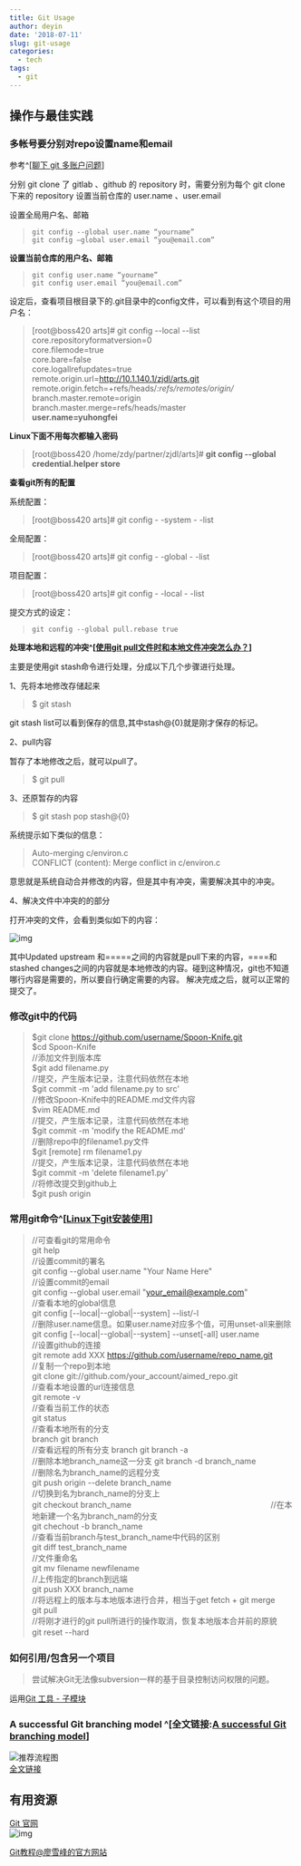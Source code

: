 ```yaml
---
title: Git Usage
author: deyin
date: '2018-07-11'
slug: git-usage
categories:
  - tech
tags:
  - git
---
```


## 操作与最佳实践 ##

### 多帐号要分别对repo设置name和email ###

参考^[[聊下 git 多账户问题](http://www.cnblogs.com/wangiqngpei557/p/7856535.html)]

分别 git clone 了 gitlab 、github 的 repository 时，需要分别为每个 git clone 下来的 repository 设置当前仓库的 user.name 、user.email 

设置全局用户名、邮箱

  >  ` git config --global user.name “yourname” `  
  ` git config –global user.email “you@email.com” `

**设置当前仓库的用户名、邮箱**

  >  ` git config user.name “yourname” `  
  ` git config user.email “you@email.com” `
  
  设定后，查看项目根目录下的.git目录中的config文件，可以看到有这个项目的用户名：
  
  >[root@boss420 arts]# git config --local  --list  
core.repositoryformatversion=0  
core.filemode=true  
core.bare=false  
core.logallrefupdates=true  
remote.origin.url=http://10.1.140.1/zjdl/arts.git  
remote.origin.fetch=+refs/heads/*:refs/remotes/origin/*  
branch.master.remote=origin  
branch.master.merge=refs/heads/master  
**user.name=yuhongfei**

**Linux下面不用每次都输入密码**


>[root@boss420 /home/zdy/partner/zjdl/arts]# **git config --global credential.helper store**  





**查看git所有的配置**

  系统配置：
  
  > [root@boss420 arts]# git config - -system - -list
  
  全局配置：
  
  > [root@boss420 arts]# git config - -global  - -list

  项目配置：
  
  > [root@boss420 arts]# git config - -local  - -list



提交方式的设定：

  >  `git config --global pull.rebase true`  
  
  
**处理本地和远程的冲突^[[使用git pull文件时和本地文件冲突怎么办？](http://www.01happy.com/git-resolve-conflicts/)]**  
  
  
  主要是使用git stash命令进行处理，分成以下几个步骤进行处理。

1、先将本地修改存储起来

>$ git stash

git stash list可以看到保存的信息,其中stash@{0}就是刚才保存的标记。
  
  
2、pull内容

暂存了本地修改之后，就可以pull了。

>$ git pull

3、还原暂存的内容

>$ git stash pop stash@{0}

系统提示如下类似的信息：

>Auto-merging c/environ.c  
CONFLICT (content): Merge conflict in c/environ.c

意思就是系统自动合并修改的内容，但是其中有冲突，需要解决其中的冲突。

4、解决文件中冲突的的部分

打开冲突的文件，会看到类似如下的内容：

![img](https://raw.githubusercontent.com/dean33/exblog/master/static/2018-07-11-git-usage.files/2018-08-10-resolve-git-confilt.png)

其中Updated upstream 和=====之间的内容就是pull下来的内容，====和stashed changes之间的内容就是本地修改的内容。碰到这种情况，git也不知道哪行内容是需要的，所以要自行确定需要的内容。
解决完成之后，就可以正常的提交了。
  
### 修改git中的代码 ###

>$git clone https://github.com/username/Spoon-Knife.git  
$cd Spoon-Knife  
//添加文件到版本库  
$git add filename.py  
//提交，产生版本记录，注意代码依然在本地  
$git commit -m 'add filename.py to src'  
//修改Spoon-Knife中的README.md文件内容  
$vim README.md  
//提交，产生版本记录，注意代码依然在本地  
$git commit -m 'modify the README.md'  
//删除repo中的filename1.py文件  
$git [remote] rm filename1.py  
//提交，产生版本记录，注意代码依然在本地  
$git commit -m 'delete filename1.py'  
//将修改提交到github上  
$git push origin  

### 常用git命令^[[Linux下git安装使用](https://www.cnblogs.com/sunada2005/archive/2013/06/06/3121098.html)] ###

>//可查看git的常用命令  
git help  
//设置commit的署名  
git config --global user.name "Your Name Here"  
//设置commit的email  
git config --global user.email "your_email@example.com"  
//查看本地的global信息  
git config [--local|--global|--system] --list/-l  
//删除user.name信息。如果user.name对应多个值，可用unset-all来删除  
git config [--local|--global|--system] --unset[-all] user.name  
//设置github的连接  
git remote add XXX https://github.com/username/repo_name.git  
//复制一个repo到本地   
git clone git://github.com/your_account/aimed_repo.git  
//查看本地设置的url连接信息  
git remote -v  
//查看当前工作的状态  
git status  
//查看本地所有的分支  
branch git branch  
//查看远程的所有分支
branch git branch -a  
//删除本地branch_name这一分支 
git branch -d branch_name  
//删除名为branch_name的远程分支   
git push origin --delete branch_name  
//切换到名为branch_name的分支上   
git checkout branch_name  　　　　　　　　　　　　　　　　　
//在本地新建一个名为branch_nam的分支   
git chechout -b branch_name  
//查看当前branch与test_branch_name中代码的区别   
git diff test_branch_name  
//文件重命名   
git mv filename newfilename  
//上传指定的branch到远端   
git push XXX branch_name  
//将远程上的版本与本地版本进行合并，相当于get fetch + git merge   
git pull  
//将刚才进行的git pull所进行的操作取消，恢复本地版本合并前的原貌  
git reset --hard　　　　　　　　　　　　　　　　　　　　　　　　　
  
  

### 如何引用/包含另一个项目  ###

> 尝试解决Git无法像subversion一样的基于目录控制访问权限的问题。

运用[Git 工具 - 子模块](https://git-scm.com/book/zh/v2/Git-%E5%B7%A5%E5%85%B7-%E5%AD%90%E6%A8%A1%E5%9D%97)


### A successful Git branching model   ^[全文链接:[A successful Git branching model](https://nvie.com/posts/a-successful-git-branching-model/)]

![推荐流程图](https://raw.githubusercontent.com/dean33/exblog/master/static/2018-07-11-git-usage.files/git-model@2x.png)  
[全文链接](https://nvie.com/posts/a-successful-git-branching-model/)



## 有用资源 ##

[Git 官网](https://git-scm.com/)  
![img](https://raw.githubusercontent.com/dean33/exblog/master/static/2018-07-11-git-usage.files/2018-07-25-git-official-site.png)  


[Git教程@廖雪峰的官方网站](https://www.liaoxuefeng.com/wiki/0013739516305929606dd18361248578c67b8067c8c017b000)










